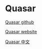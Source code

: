 # Quasar

[Quasar github](https://github.com/quasarframework/quasar)

[Quasar website](https://quasar.dev/introduction-to-quasar)

[Quasar 中文](http://www.quasarchs.com/start/pick-quasar-flavour)
